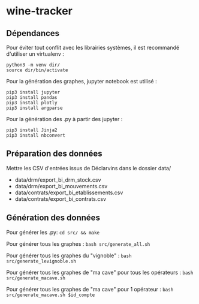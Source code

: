 # wine-tracker

## Dépendances

Pour éviter tout conflit avec les librairies systèmes, il est recommandé d'utiliser un virtualenv :

```
python3 -m venv dir/
source dir/bin/activate
```

Pour la génération des graphes, jupyter notebook est utilisé :

```
pip3 install jupyter
pip3 install pandas
pip3 install plotly
pip3 install argparse
```

Pour la génération des .py à partir des jupyter :

```
pip3 install Jinja2
pip3 install nbconvert
```

## Préparation des données

Mettre les CSV d'entrées issus de Déclarvins dans le dossier data/
* data/drm/export_bi_drm_stock.csv
* data/drm/export_bi_mouvements.csv
* data/contrats/export_bi_etablissements.csv
* data/contrats/export_bi_contrats.csv

## Génération des données

Pour générer les .py: `cd src/ && make`

Pour générer tous les graphes : `bash src/generate_all.sh`

Pour générer tous les graphes du "vignoble" : `bash src/generate_levignoble.sh`

Pour générer tous les graphes de "ma cave" pour tous les opérateurs : `bash src/generate_macave.sh`

Pour générer tous les graphes de "ma cave" pour 1 opérateur : `bash src/generate_macave.sh $id_compte`
